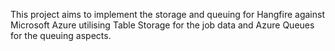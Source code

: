 This project aims to implement the storage and queuing for Hangfire against Microsoft Azure utilising Table Storage for the job data and Azure Queues for the queuing aspects.
